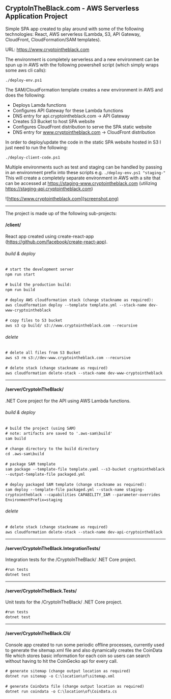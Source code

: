 ## CryptoInTheBlack.com - AWS Serverless Application Project

Simple SPA app created to play around with some of the following technologies: React, AWS serverless (Lambda, S3, API Gateway, CloudFront, CloudFormation/SAM templates).

URL: https://www.cryptointheblack.com

The environment is completely serverless and a new environment can be spun up in AWS with the following powershell script (which simply wraps some aws cli calls):
```
./deploy-env.ps1
```

The SAM/CloudFormation template creates a new environment in AWS and does the following:

- Deploys Lamda functions
- Configures API Gateway for these Lambda functions
- DNS entry for api.cryptointheblack.com -> API Gateway
- Creates S3 Bucket to host SPA website
- Configures CloudFront distribution to serve the SPA static website
- DNS entry for www.cryptointheblack.com -> CloudFront distribution

In order to deploy/update the code in the static SPA website hosted in S3 I just need to run the following:
```
./deploy-client-code.ps1
```

Multiple environments such as test and staging can be handled by passing in an environment prefix into these scripts e.g. `./deploy-env.ps1 "staging-"` This will create a completely separate environment in AWS with a site that can be accessed at https://staging-www.cryptointheblack.com (utilizing https://staging-api.cryptointheblack.com)

![https://www.cryptointheblack.com](screenshot.png)

* * *

The project is made up of the following sub-projects:

#### /client/

React app created using create-react-app (https://github.com/facebook/create-react-app).

###### build & deploy 

```
# start the development server
npm run start

# build the production build:
npm run build

# deploy AWS cloudformation stack (change stackname as required):
aws cloudformation deploy --template template.yml --stack-name dev-www-cryptointheblack

# copy files to S3 bucket
aws s3 cp build/ s3://www.cryptointheblack.com --recursive
```

###### delete

```
# delete all files from S3 Bucket
aws s3 rm s3://dev-www.cryptointheblack.com --recursive

# delete stack (change stackname as required)
aws cloudformation delete-stack --stack-name dev-www-cryptointheblack
```

* * *

#### /server/CryptoInTheBlack/

.NET Core project for the API using AWS Lambda functions.

###### build & deploy

```
# build the project (using SAM)
# note: artifacts are saved to '.aws-sam\build'
sam build

# change directory to the build directory
cd .aws-sam\build

# package SAM template
sam package --template-file template.yaml --s3-bucket cryptointheblack --output-template-file packaged.yml

# deploy packaged SAM template (change stackname as required):
sam deploy --template-file packaged.yml --stack-name staging-cryptointheblack --capabilities CAPABILITY_IAM --parameter-overrides EnvironmentPrefix=staging
```

###### delete

```
# delete stack (change stackname as required)
aws cloudformation delete-stack --stack-name dev-api-cryptointheblack
```

* * *

#### /server/CryptoInTheBlack.IntegrationTests/

Integration tests for the /CryptoInTheBlack/ .NET Core project.

```
#run tests
dotnet test
```

* * *


#### /server/CryptoInTheBlack.Tests/

Unit tests for the /CryptoInTheBlack/ .NET Core project.

```
#run tests
dotnet test
```

* * *


#### /server/CryptoInTheBlack.Cli/

Console app created to run some periodic offline processes, currently used to generate the sitemap.xml file and also dynamically creates the CoinData file which stores basic information for each coin so users can search without having to hit the CoinGecko api for every call.

```
# generate sitemap (change output location as required)
dotnet run sitemap -o C:\location\of\sitemap.xml

# generate CoinData file (change output location as required)
dotnet run coindata -o C:\location\of\CoinData.cs
```
